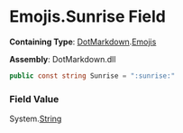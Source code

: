 # Emojis\.Sunrise Field

**Containing Type**: [DotMarkdown](../../README.md)\.[Emojis](../README.md)

**Assembly**: DotMarkdown\.dll

```csharp
public const string Sunrise = ":sunrise:"
```

### Field Value

System\.[String](https://docs.microsoft.com/en-us/dotnet/api/system.string)